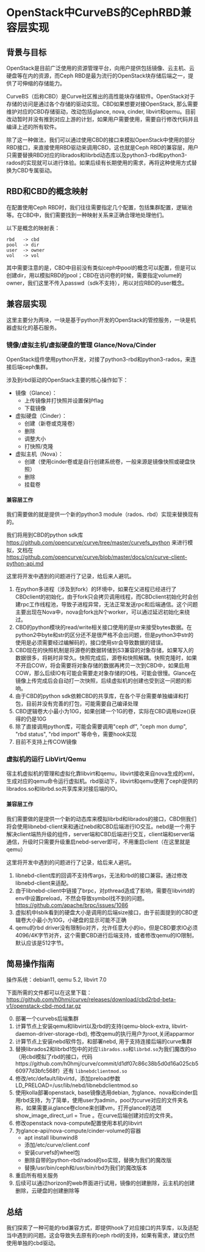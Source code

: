 # OpenStack中CurveBS的CephRBD兼容层实现
## 背景与目标

OpenStack是目前广泛使用的资源管理平台，向用户提供包括镜像、云主机、云硬盘等在内的资源，而Ceph RBD是最为流行的OpenStack块存储后端之一，提供了可伸缩的存储能力。

CurveBS（后称CBD）是Curve社区推出的高性能块存储软件。OpenStack对于存储的访问是通过各个存储的驱动实现。CBD如果想要对接OpenStack, 那么需要维护对应的CBD存储驱动，改动包括glance, nova, cinder, libvirt和qemu。目前改动暂时并没有推到对应上游的计划，如果用户需要使用，需要自行修改代码并且编译上述的所有软件。

除了这一种做法，我们可以通过使用CBD的接口来模拟OpenStack中使用的部分RBD接口，来直接使用RBD驱动来调用CBD，这也就是Ceph RBD的兼容层，用户只需要替换RBD对应的librados和librbd动态库以及python3-rbd和python3-rados的实现就可以进行体验。如果后续有长期使用的需求，再将这种使用方式替换为CBD专属驱动。

## RBD和CBD的概念映射

在配置使用Ceph RBD时，我们往往需要指定几个配置，包括集群配置，逻辑池等。在CBD中，我们需要找到一种映射关系来正确合理地处理他们。

以下是概念的映射表：
```
rbd   -> cbd
pool  -> dir
user  -> owner
vol   -> vol
```

其中需要注意的是，CBD中目前没有类似ceph中pool的概念可以配置，但是可以创建dir，用以模拟RBD的pool；CBD在访问卷的时候，需要指定volume的owner，我们这里不传入passwd（sdk不支持），用以对应RBD的user概念。

## 兼容层实现

这里主要分为两块，一块是基于python开发的OpenStack的管控服务，一块是机器虚拟化的基石服务。

### 镜像/虚拟主机/虚拟硬盘的管理 Glance/Nova/Cinder

OpenStack组件使用python开发，对接了python3-rbd和python3-rados，来连接后端ceph集群。

涉及到rbd驱动的OpenStack主要的核心操作如下：

- 镜像（Glance）：
  - 上传镜像并打快照并设置保护flag
  - 下载镜像
- 虚拟硬盘（Cinder）：
  - 创建（新卷或克隆卷）
  - 删除
  - 调整大小
  - 打快照/克隆
- 虚拟主机（Nova）：
  - 创建（使用cinder卷或是自行创建系统卷，一般来源是镜像快照或硬盘快照）
  - 删除
  - 挂载卷

#### 兼容层工作

我们需要做的就是提供一个新的python3 module（rados、rbd）实现来替换现有的。

我们将用到CBD的python sdk库 https://github.com/opencurve/curve/tree/master/curvefs_python 来进行模拟，文档在 https://github.com/opencurve/curve/blob/master/docs/cn/curve-client-python-api.md

这里将开发中遇到的问题进行了记录，给后来人避坑。

1. 在python多进程（涉及到fork）的环境中，如果在父进程已经进行了CBDclient的初始化，由于fork只会拷贝调用线程，而CBDclient初始化时会创建rpc工作线程池，导致子进程异常，无法正常发送rpc和后端通信。这个问题主要出现在Nova中，nova会fork出N个worker，可以通过延迟初始化来绕过。
2. CBD的python模块的read/write相关接口使用的是str来接受bytes数据。在python2中byte和str的区分还不是很严格不会出问题，但是python3中str的使用是必须需要经过编解码的，接口使用str会导致数据的错误。
3. CBD现在的快照机制是将源卷的数据转储到S3兼容的对象存储，如果写入的数据很多，将耗时非常久。快照完成后，源卷和快照解耦。快照克隆时，如果不开启COW，将会需要将对象存储的数据再拷贝一次到CBD中，如果启用COW，那么后续IO有可能会需要走对象存储的IO栈，可能会很慢。Glance在镜像上传完成后会自动打一次快照，后续虚拟机的创建也受到这一问题的影响。
4. 由于CBD的python sdk依赖CBD的共享库，在各个平台需要单独编译和打包，目前并没有完善的打包，可能需要自己编译处理
5. CBD逻辑卷大小最小为10G，如果创建一个1G的卷，实际在CBD调用size()获得的仍是10G
6. 除了直接调用python库，可能会需要调用"ceph df", "ceph mon dump", "rbd status", "rbd import" 等命令，需要hook实现
7. 目前不支持上传COW镜像

### 虚拟机的运行 LibVirt/Qemu

宿主机虚拟机的管理和虚拟化靠libvirt和qemu，libvirt接收来自nova生成的xml，生成对应的qemu命令运行虚拟机。rbd驱动下，libvirt和qemu使用了ceph提供的librados.so和librbd.so共享库来对接后端的IO。

#### 兼容层工作

我们需要做的是提供一个新的动态库来模拟librbd和librados的接口，CBD侧我们将会使用libnebd-client来和通过nebd和CBD后端进行IO交互。nebd是一个用于解决client端热升级的组件，server端和CBD后端进行交互，client端和server端通信，升级时只需要升级重启nebd-server即可，不用重启client（在这里就是qemu）

这里将开发中遇到的问题进行了记录，给后来人避坑。

1. libnebd-client库的回调不支持传args，无法和rbd的接口兼容。通过修改libnebd-client来适配。
2. 由于libnebd-client中链接了brpc，对pthread造成了影响，需要在libvirtd的env中设置preload，不然会导致symbol找不到的问题。https://github.com/apache/brpc/issues/1086
3. 虚拟机中lsblk看到的硬盘大小是调用的后端size接口，由于前面提到的CBD逻辑卷大小最小为10G，小硬盘的显示可能不正确
4. qemu的rbd driver没有限制io对齐，允许任意大小的io，但是CBD要求IO必须4096/4K字节对齐，这个需要CBD进行后端支持，或者修改qemu的IO限制，默认应该是512字节。

## 简易操作指南

操作系统：debian11, qemu 5.2, libvirt 7.0

下面所需的文件都可以在这里下载：
https://github.com/h0hmj/curve/releases/download/cbd2rbd-beta-v1/openstack-cbd-mod.tar.gz

0. 部署一个curvebs后端集群
1. 计算节点上安装qemu和libvirt以及rbd的支持(qemu-block-extra, libvirt-daemon-driver-storage-rbd), 修改qemu的执行用户为root,关闭apparmor
2. 计算节点上安装nebd软件包，和部署nebd, 用于支持连接后端的curve集群
3. 替换librados2和librbd1包中的对应```librados.so```和```librbd.so```为我们魔改的so（用cbd模拟了rbd的接口，代码https://github.com/h0hmj/curve/commit/d1df07c86c38b5d0d16a025cb560977d3bfc568f）还有 ```libnebdclientmod.so```
4. 修改/etc/default/libvirtd，添加preload参数LD_PRELOAD=/usr/lib/nebd/libnebdclientmod.so
5. 使用kolla部署openstack, base镜像选用debian, 为glance、nova和cinder启用rbd支持，为了简单，使用user为admin，pool为curve对应的文件夹名称，如果需要从glance卷clone来创建vm，打开glance的选项show_image_direct_url = True 。在curve后端创建对应的文件夹。
6. 修改openstack nova-compute配置使用本机的libvirt
7. 为glance-api/nova-compute/cinder-volume的容器
    - apt install libunwind8
    - 添加/etc/curve/client.conf
    - 安装curvefs的wheel包
    - 删除自带的python-rbd/rados的so实现，替换为我们的魔改版
    - 替换/usr/bin/ceph和/usr/bin/rbd为我们的魔改版本
8. 重启所有相关服务
9. 后续可以通过horizon的web界面进行试用，镜像的创建删除，云主机的创建删除，云硬盘的创建删除等

## 总结

我们探索了一种可能的rbd兼容方式，即提供hook了对应接口的共享库，以及适配当中遇到的问题。这会导致失去原有的ceph rbd的支持，如果有需求，建议仍然使用单独的cbd驱动。
